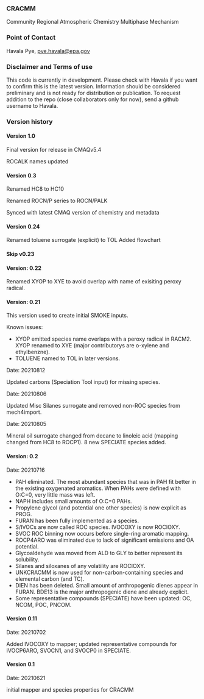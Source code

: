 ### CRACMM
Community Regional Atmospheric Chemistry Multiphase Mechanism

### Point of Contact
Havala Pye, pye.havala@epa.gov

### Disclaimer and Terms of use
This code is currently in development. Please check with Havala if you want to confirm this is the latest version. Information should be considered preliminary and is not ready for distribution or publication. To request addition to the repo (close collaborators only for now), send a github username to Havala.

### Version history

#### Version 1.0
Final version for release in CMAQv5.4

ROCALK names updated

#### Version 0.3
Renamed HC8 to HC10

Renamed ROCN/P series to ROCN/PALK

Synced with latest CMAQ version of chemistry and metadata

#### Version 0.24 
Renamed toluene surrogate (explicit) to TOL
Added flowchart

#### Skip v0.23

#### Version: 0.22
Renamed XYOP to XYE to avoid overlap with name of exisiting peroxy radical.

#### Version: 0.21

This version used to create initial SMOKE inputs.

Known issues: 
- XYOP emitted species name overlaps with a peroxy radical in RACM2. XYOP renamed to XYE (major contributorys are o-xylene and ethylbenzne).
- TOLUENE named to TOL in later versions.

Date: 20210812

Updated carbons (Speciation Tool input) for missing species.

Date: 20210806

Updated Misc Silanes surrogate and removed non-ROC species from mech4import.

Date: 20210805

Mineral oil surrogate changed from decane to linoleic acid (mapping changed from HC8 to ROCP1). 8 new SPECIATE species added.


#### Version: 0.2
Date: 20210716

* PAH eliminated. The most abundant species that was in PAH fit better in the existing oxygenated aromatics. When PAHs were defined with O:C=0, very little mass was left. 
* NAPH includes small amounts of O:C=0 PAHs.
* Propylene glycol (and potential one other species) is now explicit as PROG.
* FURAN has been fully implemented as a species.
* S/IVOCs are now called ROC species. IVOCOXY is now ROCIOXY.
* SVOC ROC binning now occurs before single-ring aromatic mapping.
* ROCP4ARO was eliminated due to lack of significant emissions and OA potential.
* Glycoaldehyde was moved from ALD to GLY to better represent its solubility.
* Silanes and siloxanes of any volatility are ROCIOXY.
* UNKCRACMM is now used for non-carbon-containing species and elemental carbon (and TC).
* DIEN has been deleted. Small amount of anthropogenic dienes appear in FURAN. BDE13 is the major anthropogenic diene and already explicit.
* Some representative compounds (SPECIATE) have been updated: OC, NCOM, POC, PNCOM.


#### Version 0.11
Date: 20210702

Added IVOCOXY to mapper; updated representative compounds for IVOCP6ARO, SVOCN1, and SVOCP0 in SPECIATE.

#### Version 0.1 
Date: 20210621

initial mapper and species properties for CRACMM
